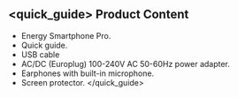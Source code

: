 ## <quick_guide> Product Content
* Energy Smartphone Pro.
* Quick guide.
* USB cable
* AC/DC (Europlug) 100-240V AC 50-60Hz power adapter.
* Earphones with built-in microphone. 
* Screen protector.
</quick_guide>
